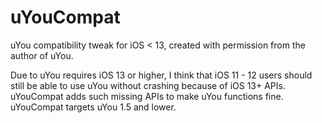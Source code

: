 # uYouCompat

uYou compatibility tweak for iOS < 13, created with permission from the author of uYou.

Due to uYou requires iOS 13 or higher, I think that iOS 11 - 12 users should still be able to use uYou without crashing because of iOS 13+ APIs. uYouCompat adds such missing APIs to make uYou functions fine. uYouCompat targets uYou 1.5 and lower.
